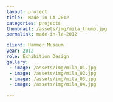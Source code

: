 ```yaml
---
layout: project
title:  Made in LA 2012
categories: projects
thumbnail: /assets/img/mila_thumb.jpg
permalink: made-in-la-2012

client: Hammer Museum
year: 2012
role: Exhibition Design
gallery:
 - image: /assets/img/mila_01.jpg
 - image: /assets/img/mila_02.jpg
 - image: /assets/img/mila_03.jpg
 - image: /assets/img/mila_04.jpg

---
```


